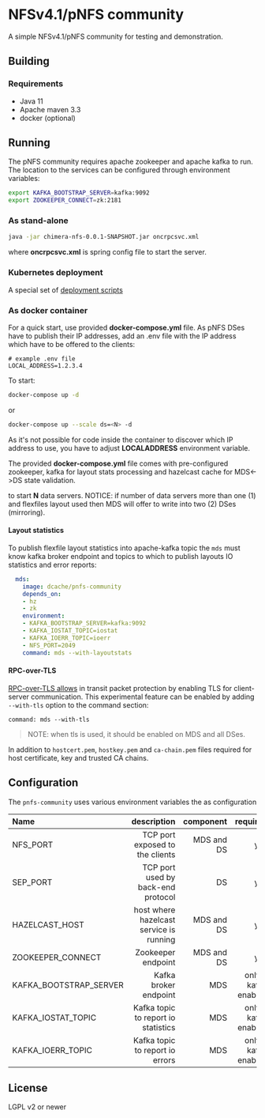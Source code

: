 # NFSv4.1/pNFS community

A simple NFSv4.1/pNFS community for testing and demonstration.

## Building

### Requirements

- Java 11
- Apache maven 3.3
- docker (optional)

## Running

The pNFS community requires apache zookeeper and apache kafka to run.
The location to the services can be configured through environment variables:

```sh
export KAFKA_BOOTSTRAP_SERVER=kafka:9092
export ZOOKEEPER_CONNECT=zk:2181
```

### As stand-alone

```sh
java -jar chimera-nfs-0.0.1-SNAPSHOT.jar oncrpcsvc.xml
```

where **oncrpcsvc.xml** is spring config file to start the server.

### Kubernetes deployment

A special set of [deployment scripts](https://github.com/kofemann/pnfs-community-k8s)

### As docker container

For a quick start, use provided **docker-compose.yml** file. As
pNFS DSes have to publish their IP addresses, add an .env file
with the IP address which have to be offered to the clients:

```property
# example .env file
LOCAL_ADDRESS=1.2.3.4
```

To start:
```sh
docker-compose up -d
```

or

```sh
docker-compose up --scale ds=<N> -d
```

As it's not possible for code inside the container to discover which IP address to use,
you have to adjust **LOCALADDRESS** environment variable.

The provided **docker-compose.yml** file comes with pre-configured zookeeper, kafka for
layout stats processing and hazelcast cache for MDS<->DS state validation.

to start **N** data servers. NOTICE: if number of data servers more than one (1)
and flexfiles layout used then MDS will offer to write into two (2) DSes (mirroring).

#### Layout statistics

To publish flexfile layout statistics into apache-kafka topic the `mds` must know kafka broker
endpoint and topics to which to publish layouts IO statistics and error reports:

```yaml
  mds:
    image: dcache/pnfs-community
    depends_on:
    - hz
    - zk
    environment:
    - KAFKA_BOOTSTRAP_SERVER=kafka:9092
    - KAFKA_IOSTAT_TOPIC=iostat
    - KAFKA_IOERR_TOPIC=ioerr
    - NFS_PORT=2049
    command: mds --with-layoutstats
```

#### RPC-over-TLS

[RPC-over-TLS allows](https://datatracker.ietf.org/doc/draft-ietf-nfsv4-rpc-tls/) in transit packet protection by enabling TLS for client-server communication. This experimental feature can be enabled by adding `--with-tls` option to the command section:

```
command: mds --with-tls
```

>NOTE: when tls is used, it should be enabled on MDS and all DSes.

In addition to `hostcert.pem`, `hostkey.pem` and `ca-chain.pem` files required for host certificate, key and trusted CA chains.

## Configuration

The `pnfs-community` uses various environment variables the as configuration

| Name                   | description                             | component  | required |
| :---                   | ------------:                           | ---------: | --------: |
| NFS_PORT               | TCP port exposed to the clients         | MDS and DS | yes|
| SEP_PORT               | TCP port used by back-end protocol      | DS         | yes|
| HAZELCAST_HOST         | host where hazelcast service is running | MDS and DS | yes |
| ZOOKEEPER_CONNECT      | Zookeeper endpoint                      | MDS and DS | yes |
| KAFKA_BOOTSTRAP_SERVER | Kafka broker endpoint                   | MDS        | only if kafka enabled |
| KAFKA_IOSTAT_TOPIC     | Kafka topic to report io statistics     | MDS        | only if kafka enabled |
|KAFKA_IOERR_TOPIC       | Kafka topic to report io errors         | MDS        | only if kafka enabled |

## License

LGPL v2 or newer
